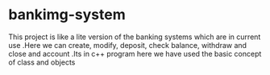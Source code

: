 # bankimg-system
This project is like a lite version of the banking systems which are in current use .Here we can create, modify, deposit, check balance, withdraw and close and account  .Its in c++  program here we have used the basic concept of class and objects   
